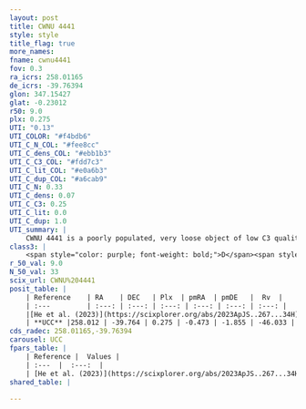 ```yaml
---
layout: post
title: CWNU 4441
style: style
title_flag: true
more_names: 
fname: cwnu4441
fov: 0.3
ra_icrs: 258.01165
de_icrs: -39.76394
glon: 347.15427
glat: -0.23012
r50: 9.0
plx: 0.275
UTI: "0.13"
UTI_COLOR: "#f4bdb6"
UTI_C_N_COL: "#fee8cc"
UTI_C_dens_COL: "#ebb1b3"
UTI_C_C3_COL: "#fdd7c3"
UTI_C_lit_COL: "#e0a6b3"
UTI_C_dup_COL: "#a6cab9"
UTI_C_N: 0.33
UTI_C_dens: 0.07
UTI_C_C3: 0.25
UTI_C_lit: 0.0
UTI_C_dup: 1.0
UTI_summary: |
    CWNU 4441 is a poorly populated, very loose object of low C3 quality. It was recently reported in the literature.
class3: |
    <span style="color: purple; font-weight: bold;">D</span><span style="color: #FFC300; font-weight: bold;">B</span>
r_50_val: 9.0
N_50_val: 33
scix_url: CWNU%204441
posit_table: |
    | Reference    | RA    | DEC   | Plx  | pmRA  | pmDE   |  Rv  |
    | :---         | :---: | :---: | :---: | :---: | :---: | :---: |
    |[He et al. (2023)](https://scixplorer.org/abs/2023ApJS..267...34H) | 257.978 | -39.812 | 0.277 | -0.461 | -1.862 | -- |
    | **UCC** |258.012 | -39.764 | 0.275 | -0.473 | -1.855 | -46.033 | 
cds_radec: 258.01165,-39.76394
carousel: UCC
fpars_table: |
    | Reference |  Values |
    | :---  |  :---:  |
    | [He et al. (2023)](https://scixplorer.org/abs/2023ApJS..267...34H) | `A0=5.4, m-M=12.6, logA=8.2` |
shared_table: |
    
---
```

